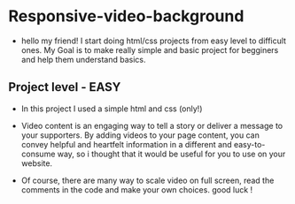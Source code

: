 # Responsive-video-background

- hello my friend! I start doing html/css projects from easy level to difficult ones. My Goal is to make really simple and basic project for begginers and help them understand basics.

## Project level - EASY

- In this project I used a simple html and css (only!)

- Video content is an engaging way to tell a story or deliver a message to your supporters.
  By adding videos to your page content, you can convey helpful and heartfelt information in a different and easy-to-consume way,
  so i thought that it would be useful for you to use on your website.

- Of course, there are many way to scale video on full screen, read the comments in the code and make your own choices. good luck !


